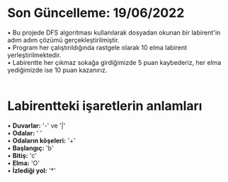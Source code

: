 # Son Güncelleme: 19/06/2022
• Bu projede DFS algoritması kullanılarak dosyadan okunan bir labirent'in adım adım çözümü gerçekleştirilmiştir. <br />
• Program her çalıştırıldığında rastgele olarak 10 elma labirent yerleştirilmektedir. <br />
• Labirentte her çıkmaz sokağa girdiğimizde 5 puan kaybederiz, her elma yediğimizde ise 10 puan kazanırız. <br /> <br />
# Labirentteki işaretlerin anlamları
• **Duvarlar:** '-' ve '|' <br />
• **Odalar:** ' ' <br />
• **Odaların köşeleri:** '+' <br />
• **Başlangıç:** 'b' <br />• **Bitiş:** 'c' <br/>• **Elma:** 'O' <br/>• **İzlediği yol:** '*'

